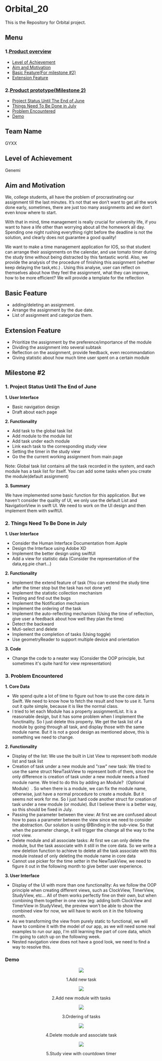 # Orbital_20

This is the Repository for Orbital project.

## Menu

### 1.[Product overview](#Team-Name)
- [Level of Achievement](#Level-of-Achievement)
- [Aim and Motivation](#Aim-and-Motivation)
- [Basic Feature(For milestone #2)](#Basic-Feature)
- [Extension Feature](#Extension-Feature)
### 2.[Product prototype(Milestone 2)](#Milestone-2)
- [Project Status Until The End of June](#1-Project-Status-Until-The-End-of-June)
- [Things Need To Be Done in July](#2-Things-Need-To-Be-Done-in-July)
- [Problem Encountered](#3-Problem-Encountered)
- [Demo](#Demo)


## Team Name
GYXX

## Level of Achievement
Genemi

## Aim and Motivation
We, college students, all have the problem of procrastinating our assignment till the last minutes. It’s not that we don’t want to get all the work done early, sometimes, there are just too many assignments and we don’t even know where to start.
					
With that in mind, time management is really crucial for university life, if you want to have a life other than worrying about all the homework all day. Spending one night rushing everything right before the deadline is not the solution, and clearly does not guarantee a good quality! 

We want to make a time management application for IOS, so that student can arrange their assignments on the calendar, and use tomato timer during the study time without being distracted by this fantastic world. Also, we provide the analysis of the procedure of finishing this assignment (whether keep delaying the task,etc.) . Using this analyse, user can reflect on themselves about how they feel the assignment, what they can improve, how to be more efficient? We will provide a template for the reflection

## Basic Feature
- adding/deleting an assignment.
- Arrange the assignment by the due date.
- List of assignment and categorize them.

## Extension Feature
- Prioritize the assignment by the preference/importance of the module
- Dividing the assignment into several subtask
- Reflection on the assignment, provide feedback, even recommandation
- Giving statistic about how much time user spent on a certain module

## Milestone #2

### 1. Project Status Until The End of June

**1. User Interface**
-  Basic navigation design
-  Draft about each page

**2. Functionality**
- Add task to the global task list
- Add module to the module list
- Add task under each module
- Link each task to the corresponding study view
- Setting the timer in the study view
- Go the the current working assignment from main page

Note: Global task list contains all the task recorded in the system, and each module has a task list for itself.
You can add some tasks when you create the module(default assignment)

**3. Summary**

We have implemented some basic function for this application. But we haven't consider the quality of UI, we only use the default List and NavigationView in 
swift UI. We need to work on the UI design and then implement them with swiftUI. 

### 2. Things Need To Be Done in July
**1. User Interface**
- Consider the Human Interface Documentation from Apple
- Design the Interface using Adobe XD
- Implement the better design using swiftUI
- Add a view for statistic data (Consider the representation of the data,eg.pie chart...)

**2. Functionality**
- Implement the extend feature of task (You can extend the study time after the timer stop but the task has not done yet)
- Implement the statistic collection mechanism
- Testing and find out the bugs
- Implement the Notification mechanism
- Implement the ordering of the task
- Implement the auto-reflecting mechanism (Using the time of reflection, give user a feedback about how well they plan the time)
- Detect the backward
- Muti-select and delete
- Implement the completion of tasks (Using toggle)
- Use geometryReader to support multiple device and orientation

**3. Code**
- Change the code to a neater way (Consider the OOP principle, but sometimes it's quite hard for view representation)

### 3. Problem Encountered

**1. Core Data**
- We spend quite a lot of time to figure out how to use the core data in Swift. We need to know how to fetch the result and how to use it. Turns out it quite simple, because 
it is like the normal class.
- I tried to let each Module has a property assignmentList. It is a reasonable design, but it has some problem when I implement the functinality. So I just delete this property. We get the task list of a module by going through all task, and display those with the same module name. But it is not a good design as mentioned above, this is something we need to change.

**2. Functionality**
- Display of the list: We use the built in List View to represent both module list and task list
- Creation of task under a new module and "raw" new task: We tried to use the same struct NewTaskView to represent both of them, since the only difference is 
creation of task under a new module needs a fixed module name. We tried to do this by adding an Module?（Optional Module）. So when there is a module, we can 
fix the module name, otherwise, just have a normal procedure to create a module. But it seems not work for me. So I just hard code another struct for creation of task
under a new module (or module). But I believe there is a better way, so this should be fixed in July.
- Passing the parameter between the view: At first we are confused about how to pass a parameter between the view since we need to consider the abstraction. Our solution
is using @Binding in the sub-view. So that when the parameter change, it will trigger the change all the way to the root view.
- Delete module and all associate tasks: At first we can only delete the module, but the task associate with it still in the core data. So we write a new deletion function to achieve to delete all the task associate with this module instead of only deleting the module name in core data
- Cannot use picker for the time setter in the NewTaskView, we need to figure it out in the following month to give better user experience.

**3. User Interface**
- Display of the UI with more than one functionality: As we follow the OOP principle when creating different views, such as ClockView, TimerView, StudyView, etc... All of them works perfectly fine on their own, but when combining them together in one view (eg: adding both ClockView and TimerView in StudyView), the preview won't be able to show the combined view for now, we will have to work on it in the following month.
- As we transforming the view from purely static to functional, we will have to combine it with the model of our app, as we will need some real examples to run our app, I'm still learning the part of core data, which I'm going to catch up on the following week.
- Nested navigation view does not have a good look, we need to find a way to resolve this.

### Demo
<div align="center">
<img src="Demo/demo1.gif" >
<p>1.Add new task</p>
</div>

<div align="center">
<img src="Demo/demo2.gif" >
<p>2.Add new module with tasks</p>
</div>
                                                                          
<div align="center">
<img src="Demo/demo3.gif" >
<p>3.Ordering of tasks</p>
</div>

<div align="center">
<img src="Demo/demo4.gif" >
<p>4.Delete module and associate task</p>
</div>

<div align="center">
<img src="Demo/demo5.gif" >
<p>5.Study view with countdown timer</p>
</div>
